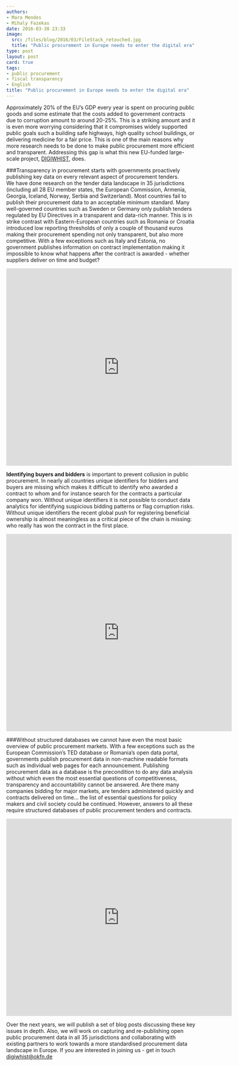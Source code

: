 ```yaml
---
authors:
- Mara Mendes
- Mihaly Fazekas
date: 2016-03-30 23:33
image:
  src: /files/blog/2016/03/FileStack_retouched.jpg
  title: "Public procurement in Europe needs to enter the digital era"
type: post
layout: post
card: true
tags:
- public procurement
- fiscal transparency
- English
title: "Public procurement in Europe needs to enter the digital era"
---
```

Approximately 20% of the EU’s GDP every year is spent on procuring public goods and some estimate that the costs added to government contracts due to corruption amount to around 20-25%. This is a striking amount and it is even more worrying considering that it compromises widely supported public goals such a building safe highways, high quality school buildings, or delivering medicine for a fair price. This is one of the main reasons why more research needs to be done to make public procurement more efficient and transparent. Addressing this gap is what this new EU-funded large-scale project, <a href="http://digiwhist.eu">DIGIWHIST</a>, does. 

###Transparency in procurement starts with governments proactively publishing key data on every relevant aspect of procurement tenders.  
We have done research on the tender data landscape in 35 jurisdictions (including all 28 EU member states, the European Commission, Armenia, Georgia, Iceland, Norway, Serbia and Switzerland). Most countries fail to publish their procurement data to an acceptable minimum standard. Many well-governed countries such as Sweden or Germany only publish tenders regulated by EU Directives in a transparent and data-rich manner. This is in strike contrast with Eastern-European countries such as Romania or Croatia introduced low reporting thresholds of only a couple of thousand euros making their procurement spending not only transparent, but also more competitive. With a few exceptions such as Italy and Estonia, no government publishes information on contract implementation making it impossible to know what happens after the contract is awarded - whether suppliers deliver on time and budget?
<iframe src="https://opentender.eu/mapping/iframe.html#?nr=5&sub=5" frameborder="0" width="600px" height="524px"></iframe>

**Identifying buyers and bidders** is important to prevent collusion in public procurement. In nearly all countries unique identifiers for bidders and buyers are missing which makes it difficult to identify who awarded a contract to whom and for instance search for the contracts a particular company won. Without unique identifiers it is not possible to conduct data analytics for identifying suspicious bidding patterns or flag corruption risks. Without unique identifiers the recent global push for registering beneficial ownership is almost meaningless as a critical piece of the chain is missing: who really has won the contract in the first place.
<iframe src="https://opentender.eu/mapping/iframe.html#?nr=14" frameborder="0" width="600px" height="524px"></iframe>

###Without structured databases we cannot have even the most basic overview of public procurement markets.
With a few exceptions such as the European Commission’s TED database or Romania’s open data portal, governments publish procurement data in non-machine readable formats such as individual web pages for each announcement. Publishing procurement data as a database is the precondition to do any data analysis without which even the most essential questions of competitiveness, transparency and accountability cannot be answered. Are there many companies bidding for major markets, are tenders administered quickly and contracts delivered on time... the list of essential questions for policy makers and civil society could be continued. However, answers to all these require structured databases of public procurement tenders and contracts.
<iframe src="https://opentender.eu/mapping/iframe.html#?nr=10" frameborder="0" width="600px" height="524px"></iframe>

Over the next years, we will publish a set of blog posts discussing these key issues in depth. Also, we will work on capturing and re-publishing open public procurement data in all 35 jurisdictions and collaborating with existing partners to work towards a more standardised procurement data landscape in Europe. If you are interested in joining us - get in touch <a href="mailto:digiwhist@okfn.de">digiwhist@okfn.de</a>


